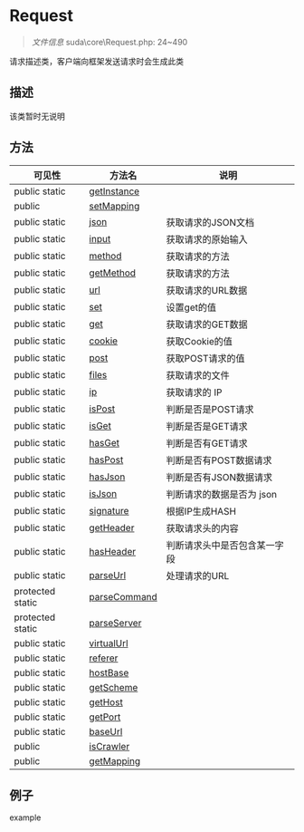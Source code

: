 #  Request 

> *文件信息* suda\core\Request.php: 24~490


请求描述类，客户端向框架发送请求时会生成此类


## 描述



该类暂时无说明



## 方法

| 可见性 | 方法名 | 说明 |
|--------|-------|------|
|  public  static|[getInstance](Request/getInstance.md) |  |
|  public  |[setMapping](Request/setMapping.md) |  |
|  public  static|[json](Request/json.md) | 获取请求的JSON文档 |
|  public  static|[input](Request/input.md) | 获取请求的原始输入 |
|  public  static|[method](Request/method.md) | 获取请求的方法 |
|  public  static|[getMethod](Request/getMethod.md) | 获取请求的方法 |
|  public  static|[url](Request/url.md) | 获取请求的URL数据 |
|  public  static|[set](Request/set.md) | 设置get的值 |
|  public  static|[get](Request/get.md) | 获取请求的GET数据 |
|  public  static|[cookie](Request/cookie.md) | 获取Cookie的值 |
|  public  static|[post](Request/post.md) | 获取POST请求的值 |
|  public  static|[files](Request/files.md) | 获取请求的文件 |
|  public  static|[ip](Request/ip.md) | 获取请求的 IP |
|  public  static|[isPost](Request/isPost.md) | 判断是否是POST请求 |
|  public  static|[isGet](Request/isGet.md) | 判断是否是GET请求 |
|  public  static|[hasGet](Request/hasGet.md) | 判断是否有GET请求 |
|  public  static|[hasPost](Request/hasPost.md) | 判断是否有POST数据请求 |
|  public  static|[hasJson](Request/hasJson.md) | 判断是否有JSON数据请求 |
|  public  static|[isJson](Request/isJson.md) | 判断请求的数据是否为 json |
|  public  static|[signature](Request/signature.md) | 根据IP生成HASH |
|  public  static|[getHeader](Request/getHeader.md) | 获取请求头的内容 |
|  public  static|[hasHeader](Request/hasHeader.md) | 判断请求头中是否包含某一字段 |
|  public  static|[parseUrl](Request/parseUrl.md) | 处理请求的URL |
|  protected  static|[parseCommand](Request/parseCommand.md) |  |
|  protected  static|[parseServer](Request/parseServer.md) |  |
|  public  static|[virtualUrl](Request/virtualUrl.md) |  |
|  public  static|[referer](Request/referer.md) |  |
|  public  static|[hostBase](Request/hostBase.md) |  |
|  public  static|[getScheme](Request/getScheme.md) |  |
|  public  static|[getHost](Request/getHost.md) |  |
|  public  static|[getPort](Request/getPort.md) |  |
|  public  static|[baseUrl](Request/baseUrl.md) |  |
|  public  |[isCrawler](Request/isCrawler.md) |  |
|  public  |[getMapping](Request/getMapping.md) |  |
 

## 例子

example